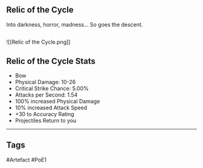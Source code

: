 ## Relic of the Cycle
Into darkness, horror, madness...
So goes the descent.
##
![[Relic of the Cycle.png]]
## Relic of the Cycle Stats
- Bow
- Physical Damage: 10-26
- Critical Strike Chance: 5.00%
- Attacks per Second: 1.54
- 100% increased Physical Damage
- 10% increased Attack Speed
- +30 to Accuracy Rating
- Projectiles Return to you


---
## Tags
#Artefact
#PoE1